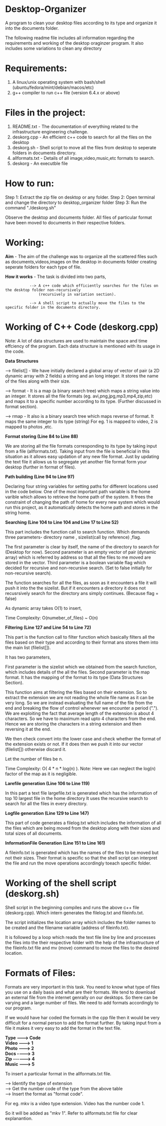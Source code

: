 # Desktop-Organizer
A program to clean your desktop files according to its type and organize it into the documents folder.

The following readme file includes all information regarding the requirements and 
working of the desktop oraginzer program.
It also includes some variations to clean any directory

# Requirements:

1. A linux/unix operating system with bash/shell (ubuntu/fedora/mint/debian/macos/etc)
2. g++ compiler to run c++ file (version 6.4.x or above)

# Files in the project:

1. README.txt - The documentation of everything related to the infrastructure engineering challenge.
2. deskorg.cpp - An efficient c++ code to search for all the files on the desktop
3. deskorg.sh - Shell script to move all the files from desktop to seperate folders in documents directory.
4. allformats.txt - Details of all image,video,music,etc formats to search.
5. deskorg - An executble file

# How to run:

Step 1: Extract the zip file on desktop or any folder.
Step 2: Open terminal and change the directory to desktop_organizer folder
Step 3: Run the command "./deskorg.sh"

Observe the desktop and documents folder. All files of particular format have been moved to 
documents in their respective folders.
  
# Working:

__Aim__ - The aim of the challenge was to organize all the scattered files such as documents,videos,images on the desktop
	  in documents folder creating seperate folders for each type of file.
	  
__How it works__ - The task is divided into two parts,

			   --> A c++ code which efficiently searches for the files on the desktop folder non-recursively
			       (recursively in variation section).
			       
			   --> A shell script to actually move the files to the specific folder in the documents directory.
				   
			
# Working of C++ Code (deskorg.cpp) 

Note: A lot of data structures are used to maintain the space and time effciency of the program.
	  Each data structure is mentioned with its usage in the code.

__Data Structures__
	  
--> filelist[] -  We have initially declared a global array of vector of pair (a 2D dynamic array with 2 fields)
				  a string and an long integer. It stores the name of the files along with their size.

--> format - It is a map (a binary search tree) which maps a string value into an integer.
			 It stores all the file formats (eg. avi,png,jpg,mp3,mp4,zip,etc) and maps it to a specific number
			 according to its type. (Further discussed in format section).
			 
--> rmap -   It also is a binary search tree which maps reverse of format. It maps the same integer to its type (string)
			 For eg. 1 is mapped to video, 2 is mapped to photos ,etc.
			 

__Format storing (Line 84 to Line 88)__

We are storing all the file formats corresponding to its type by taking input from a file (allformats.txt). 
Taking input from the file is beneficial in this situation as it allows easy updation of any new file format.
Just by updating the text file it allows us to segregate yet another file format form your desktop (further in format of files).

__Path building (Line 94 to Line 97)__

Declaring four string variables for setting paths for different locations used in the code below.
One of the most important path variable is the home varible which allows to retrieve the home path of the system.
It frees the constraint of changing the path of home for every new system which would run this project, as it automatically
detects the home path and stores in the string home.

__Searching (Line 104 to Line 104 and Line 17 to Line 52)__

This part includes the function call to search function. Which demands three parameters- directory name , sizelist(call by reference)
,flag.

The first parameter is clear by itself, the name of the directory to search for (Desktop for now).
Second parameter is an empty vector of pair (dynamic array) which is referred by address so that all the files to me moved are 
stored in the vector.
Third parameter is a boolean variable flag which decided for recursive and non-recursive search. (Set to false initially for 
non-recursive search).

The function searches for all the files, as soon as it encounters a file it will push it into the the sizelist.
But if it encounters a directory it does not recusrsively search for the directory ans simply continues. (Because flag = false)

As dynamic array takes O(1) to insert,

Time Complexity: O(numeber_of_files) ~ O(n)

__Filtering (Line 127 and Line 54 to Line 72)__
			 
This part is the function call to filter function which basically filters all the files based on their type and 
according to their format ans stores them into the main list (filelist[]).

It has two parameters,

First parameter is the sizelist which we obtained from the search function, which includes details of the all the files.
Second parameter is the map format. It has the mapping of the format to its type (Data Structures Section).

This function aims at filtering the files based on their extension. So to extract the extension we are not reading the 
whole file name as it can be very long. So we are instead evaluating the full name of the file from the end and breaking
the flow of control whenever we encounter a period (".").
We are exploiting the fact that average length of the extension is about 4 characters. So we have to maximum read upto 4 characters
from the end. Hence we are storing the characters in a string extension and then reversing it at the end.

We then check convert into the lower case and check whether the format of the extension exists or not.
If it does then we push it into our vector (filelist[]) otherwise discard it.

Let the number of files be n.

Time Complexity: O( 4 * n * log(n) ). Note: Here we can neglect the log(n) factor of the map as it is negligible.

__Larefile generation (Line 106 to Line 119)__

In this part a text file largefile.txt is generated which has the information of top 10 largest file in the home directory 
It uses the recursive search to search for all the files in every directory.

__Logfile generation (Line 129 to Line 147)__

This part of code generates a filelog.txt which includes the information of all the files which are being moved
from the desktop along with their sizes and total sizes of all documents.

__InformationFile Generation (Line 151 to Line 161)__
			 
A fileinfo.txt is generated which has the names of the files to be moved but not their sizes. Their format is specific so that
the shell script can interpret the file and run the move operations accordingly toeach specific folder.

# Working of the shell script (deskorg.sh)

Shell script in the beginning compiles and runs the above c++ file (deskorg.cpp). Which intern generates the filelog.txt
and fileinfo.txt. 

The script initializes the location array which includes the folder names to be created and the 
filename variable (address of fileinfo.txt).

It is followed by a loop which reads the text file line by line and processes the files into the their respective folder with
the help of the infrastructure of the fileinfo.txt file and mv (move) command to move the files to the desired location.

# Formats of Files:

Formats are very important in this task. You need to know what type of files you use on a daily basis and what are their formats.
We tend to download an external file from the internet genrally on our desktops. So there can be varying and a large number of files.
We need to add formats accordingly to our program.

If we would have har coded the formats in the cpp file then it would be very difficult for a normal person to 
add the format further.
By taking input from a file it makes it very easy to add the format in the text file.

__Type ---> Code                                                                                
Video ---> 1                                                                                     
Photo ---> 2                                                                                  
Docs ----> 3                                                                               
Zip ------> 4                                                                                
Music ---> 5__                                                                           
								
To insert a particular format in the allformats.txt file.

--> Identify the type of extension                                                               
--> Get the number code of the type from the above table                                                   
--> Insert the format as "format code".                                                

For eg. mkv is a video type extension.
Video has the number code 1.

So it will be added as "mkv 1".
Refer to allformats.txt file for clear explanantion.


